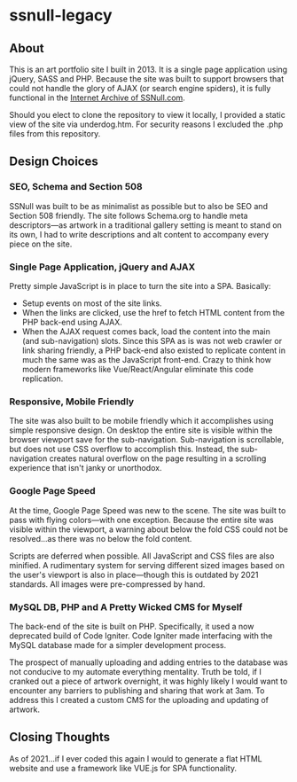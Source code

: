 # ssnull-legacy
## About
This is an art portfolio site I built in 2013.  It is a single page application using jQuery, SASS and PHP.  Because the site was built to support browsers that could not handle the glory of AJAX (or search engine spiders), it is fully functional in the [Internet Archive of SSNull.com](https://web.archive.org/web/20180110001325/http://ssnull.com/).

Should you elect to clone the repository to view it locally, I provided a static view of the site via underdog.htm.  For security reasons I excluded the .php files from this repository.

## Design Choices
### SEO, Schema and Section 508
SSNull was built to be as minimalist as possible but to also be SEO and Section 508 friendly.  The site follows Schema.org to handle meta descriptors—as artwork in a traditional gallery setting is meant to stand on its own, I had to write descriptions and alt content to accompany every piece on the site.

### Single Page Application, jQuery and AJAX
Pretty simple JavaScript is in place to turn the site into a SPA.  Basically:
* Setup events on most of the site links.
* When the links are clicked, use the href to fetch HTML content from the PHP back-end using AJAX.
* When the AJAX request comes back, load the content into the main (and sub-navigation) slots.
Since this SPA as is was not web crawler or link sharing friendly, a PHP back-end also existed to replicate content in much the same was as the JavaScript front-end.  Crazy to think how modern frameworks like Vue/React/Angular eliminate this code replication.

### Responsive, Mobile Friendly
The site was also built to be mobile friendly which it accomplishes using simple responsive design.  On desktop the entire site is visible within the browser viewport save for the sub-navigation.  Sub-navigation is scrollable, but does not use CSS overflow to accomplish this.  Instead, the sub-navigation creates natural overflow on the page resulting in a scrolling experience that isn't janky or unorthodox.

### Google Page Speed
At the time, Google Page Speed was new to the scene.  The site was built to pass with flying colors—with one exception.  Because the entire site was visible within the viewport, a warning about below the fold CSS could not be resolved...as there was no below the fold content.

Scripts are deferred when possible.  All JavaScript and CSS files are also minified.  A rudimentary system for serving different sized images based on the user's viewport is also in place—though this is outdated by 2021 standards.  All images were pre-compressed by hand.

### MySQL DB, PHP and A Pretty Wicked CMS for Myself
The back-end of the site is built on PHP.  Specifically, it used a now deprecated build of Code Igniter.  Code Igniter made interfacing with the MySQL database made for a simpler development process.

The prospect of manually uploading and adding entries to the database was not conducive to my automate everything mentality.  Truth be told, if I cranked out a piece of artwork overnight, it was highly likely I would want to encounter any barriers to publishing and sharing that work at 3am.  To address this I created a custom CMS for the uploading and updating of artwork.

## Closing Thoughts
As of 2021...if I ever coded this again I would to generate a flat HTML website and use a framework like VUE.js for SPA functionality.
